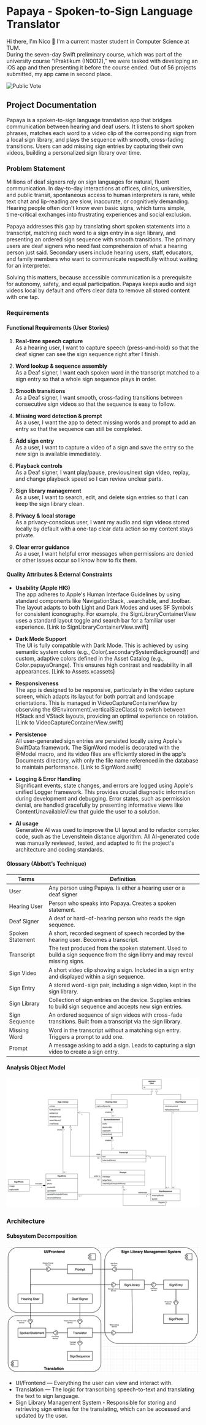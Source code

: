 # Papaya - Spoken-to-Sign Language Translator

Hi there, I'm Nico 👋
I'm a current master student in Computer Science at TUM. <br />
During the seven-day Swift preliminary course, which was part of the university course “iPraktikum (IN0012),” we were tasked with developing an iOS app and then presenting it before the course ended. Out of 56 projects submitted, my app came in second place.

![Public Vote](./images/Favorite_App_(Vote))

## Project Documentation

Papaya is a spoken-to-sign language translation app that bridges communication between hearing and deaf users.
It listens to short spoken phrases, matches each word to a video clip of the corresponding sign from a local sign library, and plays the sequence with smooth, cross-fading transitions.
Users can add missing sign entries by capturing their own videos, building a personalized sign library over time.

### Problem Statement

Millions of deaf signers rely on sign languages for natural, fluent communication. In day-to-day interactions at offices, clinics, universities, and public transit, spontaneous access to human interpreters is rare, while text chat and lip-reading are slow, inaccurate, or cognitively demanding. Hearing people often don't know even basic signs, which turns simple, time-critical exchanges into frustrating experiences and social exclusion.

Papaya addresses this gap by translating short spoken statements into a transcript, matching each word to a sign entry in a sign library, and presenting an ordered sign sequence with smooth transitions. The primary users are deaf signers who need fast comprehension of what a hearing person just said. Secondary users include hearing users, staff, educators, and family members who want to communicate respectfully without waiting for an interpreter.

Solving this matters, because accessible communication is a prerequisite for autonomy, safety, and equal participation. Papaya keeps audio and sign videos local by default and offers clear data to remove all stored content with one tap.

### Requirements

#### Functional Requirements (User Stories)

1. **Real-time speech capture** <br />
As a hearing user, I want to capture speech (press-and-hold) so that the deaf signer can see the sign sequence right after I finish.

2. **Word lookup & sequence assembly** <br />
As a Deaf signer, I want each spoken word in the transcript matched to a sign entry so that a whole sign sequence plays in order.

3. **Smooth transitions** <br />
As a Deaf signer, I want smooth, cross-fading transitions between consecutive sign videos so that the sequence is easy to follow.

4. **Missing word detection & prompt** <br />
As a user, I want the app to detect missing words and prompt to add an entry so that the sequence can still be completed.

5. **Add sign entry** <br />
As a user, I want to capture a video of a sign and save the entry so the new sign is available immediately.

6. **Playback controls** <br />
As a Deaf signer, I want play/pause, previous/next sign video, replay, and change playback speed so I can review unclear parts.

7. **Sign library management** <br />
As a user, I want to search, edit, and delete sign entries so that I can keep the sign library clean.

8. **Privacy & local storage** <br />
As a privacy-conscious user, I want my audio and sign videos stored locally by default with a one-tap clear data action so my content stays private.

9. **Clear error guidance** <br />
As a user, I want helpful error messages when permissions are denied or other issues occur so I know how to fix them.

#### Quality Attributes & External Constraints

- **Usability (Apple HIG)** <br />
The app adheres to Apple's Human Interface Guidelines by using standard components like NavigationStack, .searchable, and .toolbar. The layout adapts to both Light and Dark Modes and uses SF Symbols for consistent iconography. For example, the SignLibraryContainerView uses a standard layout toggle and search bar for a familiar user experience. [Link to SignLibraryContainerView.swift]

- **Dark Mode Support** <br />
The UI is fully compatible with Dark Mode. This is achieved by using semantic system colors (e.g., Color(.secondarySystemBackground)) and custom, adaptive colors defined in the Asset Catalog (e.g., Color.papayaOrange). This ensures high contrast and readability in all appearances. [Link to Assets.xcassets]

- **Responsiveness** <br />
The app is designed to be responsive, particularly in the video capture screen, which adapts its layout for both portrait and landscape orientations. This is managed in VideoCaptureContainerView by observing the @Environment(\.verticalSizeClass) to switch between HStack and VStack layouts, providing an optimal experience on rotation. [Link to VideoCaptureContainerView.swift]

- **Persistence** <br />
All user-generated sign entries are persisted locally using Apple's SwiftData framework. The SignWord model is decorated with the @Model macro, and its video files are efficiently stored in the app's Documents directory, with only the file name referenced in the database to maintain performance. [Link to SignWord.swift]

- **Logging & Error Handling** <br />
Significant events, state changes, and errors are logged using Apple's unified Logger framework. This provides crucial diagnostic information during development and debugging. Error states, such as permission denial, are handled gracefully by presenting informative views like ContentUnavailableView that guide the user to a solution. 

- **AI usage** <br />
Generative AI was used to improve the UI layout and to refactor complex code, such as the Levenshtein distance algorithm. All AI-generated code was manually reviewed, tested, and adapted to fit the project's architecture and coding standards.

#### Glossary (Abbott’s Technique)

| Terms    | Definition      |
| ------------- | ------------- | 
| User | Any person using Papaya. Is either a hearing user or a deaf signer |
| Hearing User | Person who speaks into Papaya. Creates a spoken statement. | 
| Deaf Signer | A deaf or hard-of-hearing person who reads the sign sequence. |
| Spoken Statement | A short, recorded segment of speech recorded by the hearing user. Becomes a transcript. | 
| Transcript | The text produced from the spoken statement. Used to build a sign sequence from the sign librry and may reveal missing signs. |
| Sign Video | A short video clip showing a sign. Included in a sign entry and displayed within a sign sequence. |
| Sign Entry | A stored word-sign pair, including a sign video, kept in the sign library. | 
| Sign Library | Collection of sign entries on the device. Supplies entries to build sign sequence and accepts new sign entries. |
| Sign Sequence | An ordered sequence of sign videos with cross-fade transitions. Built from a transcript via the sign library. | 
| Missing Word | Word in the transcript without a matching sign entry. Triggers a prompt to add one. | 
| Prompt | A message asking to add a sign. Leads to capturing a sign video to create a sign entry. | 

#### Analysis Object Model

![Analysis object model](./images/UMLClassDiagram-2.png)

### Architecture

#### Subsystem Decomposition

![Subsystem decomposition](./images/UML_Subsystem_Decomposition.png)

* UI/Frontend — Everything the user can view and interact with.
* Translation — The logic for transcribing speech-to-text and translating the text to sign language.
* Sign Library Management System - Responsible for storing and retrieving sign entries for the translating, which can be accessed and updated by the user.

